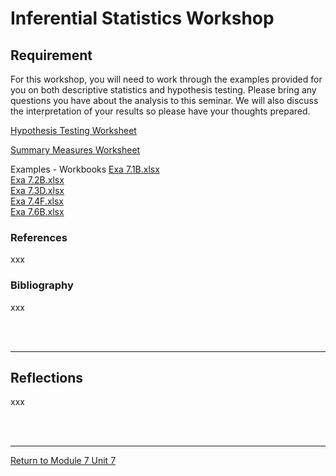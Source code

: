# Inferential Statistics Workshop


## Requirement
For this workshop, you will need to work through the examples provided for you on both descriptive statistics and hypothesis testing. Please bring any questions you have about the analysis to this seminar. We will also discuss the interpretation of your results so please have your thoughts prepared.


[Hypothesis Testing Worksheet](RMPP_Unit07_Worksheet1.pdf)

[Summary Measures Worksheet](RMPP_Unit07_Worksheet2.pdf)

Examples - Workbooks
[Exa 7.1B.xlsx](RMPP_Unit07_Exa7.1B.xlsx)<br>
[Exa 7.2B.xlsx](RMPP_Unit07_Exa7.2B.xlsx)<br>
[Exa 7.3D.xlsx](RMPP_Unit07_Exa7.3D.xlsx)<br>
[Exa 7.4F.xlsx](RMPP_Unit07_Exa7.4F.xlsx)<br>
[Exa 7.6B.xlsx](RMPP_Unit07_Exa7.6B.xlsx)<br>

### References
xxx

### Bibliography
xxx

<br><br>

---


## Reflections
xxx

<br><br>

---

[Return to Module 7 Unit 7](RMPP_Unit07.md)
